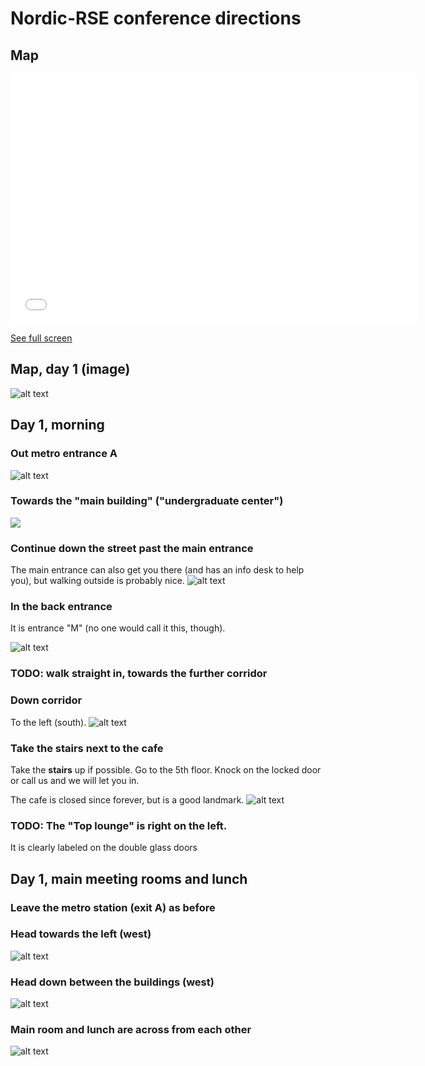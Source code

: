 # Nordic-RSE conference directions

## Map
<iframe width="650px" height="400px" frameborder="0" allowfullscreen allow="geolocation" src="//umap.openstreetmap.fr/en/map/nordic-rse-2024_1014563?scaleControl=false&miniMap=false&scrollWheelZoom=false&zoomControl=true&editMode=disabled&moreControl=true&searchControl=null&tilelayersControl=null&embedControl=null&datalayersControl=null&onLoadPanel=none&captionBar=false&captionMenus=true&datalayers=8c66f524-5334-4945-ba10-2ba10b3b2eef%2C3dee9430-a454-459b-93c7-f579eafacdc6%2C7430a18e-daeb-4295-ae44-00abb6ec00c3#16/60.1865/24.8246"></iframe><p><a href="//umap.openstreetmap.fr/en/map/nordic-rse-2024_1014563?scaleControl=false&miniMap=false&scrollWheelZoom=true&zoomControl=true&editMode=disabled&moreControl=true&searchControl=null&tilelayersControl=null&embedControl=null&datalayersControl=null&onLoadPanel=none&captionBar=false&captionMenus=true&datalayers=8c66f524-5334-4945-ba10-2ba10b3b2eef%2C3dee9430-a454-459b-93c7-f579eafacdc6%2C7430a18e-daeb-4295-ae44-00abb6ec00c3#16/60.1865/24.8246">See full screen</a></p>

## Map, day 1 (image)

![alt text](image-9.png)

## Day 1, morning

### Out metro entrance **A**
![alt text](image.png)


### Towards the "main building" ("undergraduate center")
![](image-1.png)

### Continue down the street past the main entrance
The main entrance can also get you there (and has an info desk to help you), but walking outside is probably nice.
![alt text](image-2.png)


### In the back entrance

It is entrance "M" (no one would call it this, though).

![alt text](image-3.png)


### TODO: walk straight in, towards the further corridor

### Down corridor
To the left (south).
![alt text](image-4.png)


### Take the stairs next to the cafe
Take the **stairs** up if possible.  Go to the 5th floor.  Knock on the locked door or call us and we will let you in.

The cafe is closed since forever, but is a good landmark.
![alt text](image-5.png)

### TODO: The "Top lounge" is right on the left.

It is clearly labeled on the double glass doors

## Day 1, main meeting rooms and lunch

### Leave the metro station (exit **A**) as before

### Head towards the left (west)

![alt text](image-6.png)

### Head down between the buildings (west)
![alt text](image-7.png)

### Main room and lunch are across from each other

![alt text](image-8.png)